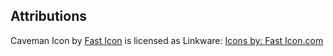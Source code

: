 ## Attributions
Caveman Icon by [Fast Icon](http://www.iconarchive.com/show/dino-icons-by-fasticon/Caveman-rock-2-icon.html)
is licensed as Linkware: [Icons by: Fast Icon.com](http://www.fasticon.com/)